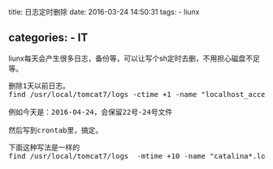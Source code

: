 title: 日志定时删除
date: 2016-03-24 14:50:31
tags:
	- liunx

categories:
	- IT
---
liunx每天会产生很多日志，备份等，可以让写个sh定时去删，不用担心磁盘不足等。

<pre>
删除1天以前日志。
find /usr/local/tomcat7/logs -ctime +1 -name "localhost_access_log*.txt"| xargs rm -rf

例如今天是：2016-04-24，会保留22号-24号文件

然后写到crontab里，搞定。
</pre>
<!--more-->
<pre>
下面这种写法是一样的
find /usr/local/tomcat7/logs  -mtime +10 -name "catalina*.log" -exec rm -rf {} \;
</pre>



